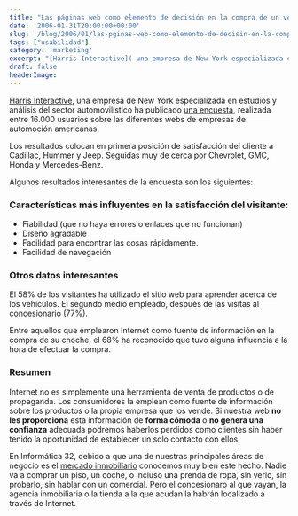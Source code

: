 ```yaml
---
title: "Las páginas web como elemento de decisión en la compra de un vehículo"
date: '2006-01-31T20:00:00+00:00'
slug: '/blog/2006/01/las-pginas-web-como-elemento-de-decisin-en-la-compra-de-un-vehculo'
tags: ["usabilidad"]
category: 'marketing'
excerpt: "[Harris Interactive]( una empresa de New York especializada en estudios y análisis del sector automovilístico ha publicado [una encuesta]("
draft: false
headerImage:
---
```

[Harris Interactive](http://www.harrisinteractive.com), una empresa de New York especializada en estudios y análisis del sector automovilístico ha publicado [una encuesta](http://www.harrisinteractive.com/news/allnewsbydate.asp?NewsID=1012), realizada entre 16.000 usuarios sobre las diferentes webs de empresas de automoción americanas.

Los resultados colocan en primera posición de satisfacción del cliente a Cadillac, Hummer y Jeep. Seguidas muy de cerca por Chevrolet, GMC, Honda y Mercedes-Benz.

Algunos resultados interesantes de la encuesta son los siguientes:

### Características más influyentes en la satisfacción del visitante:

- Fiabilidad (que no haya errores o enlaces que no funcionan)
- Diseño agradable
- Facilidad para encontrar las cosas rápidamente.
- Facilidad de navegación

### Otros datos interesantes

El 58% de los visitantes ha utilizado el sitio web para aprender acerca de los vehículos. El segundo medio empleado, después de las visitas al concesionario (77%).

Entre aquellos que emplearon Internet como fuente de información en la compra de su choche, el 68% ha reconocido que tuvo alguna influencia a la hora de efectuar la compra.

### Resumen

Internet no es simplemente una herramienta de venta de productos o de propaganda. Los consumidores la emplean como fuente de información sobre los productos o la propia empresa que los vende. Si nuestra web **no les proporciona** esta información de **forma cómoda** o **no genera una confianza** adecuada podremos haberlos perdidos como clientes sin haber tenido la oportunidad de establecer un solo contacto con ellos.

En Informática 32, debido a que una de nuestras principales áreas de negocio es el [mercado inmobiliario](http://www.programagestioninmobiliaria.es "programa gestion inmobiliaria") conocemos muy bien este hecho. Nadie va a comprar un piso, un coche, o incluso una prenda de ropa, sin verlo, sin probarlo, sin hablar con un comercial. Pero el concesionaro al que vayan, la agencia inmobiliaria o la tienda a la que acudan la habrán localizado a través de Internet.
